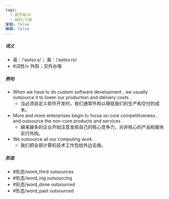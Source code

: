```yaml
---
tags:
  - 首字母/O
  - 级别/六级
掌握: false
模糊: false
---
```

##### 词义
- 英：/ˈaʊtsɔːs/； 美：/ˈaʊtsɔːrs/
- #词性/v  外购；交外办理
##### 例句
- When we have to do custom software development , we usually outsource it to lower our production and delivery costs .
	- 当必须自定义软件开发时，我们通常外购以降低我们的生产和交付的成本。
- More and more enterprises begin to focus on core competitiveness , and outsource the non-core products and services .
	- 越来越多的企业开始注意发挥自己的核心竞争力，对非核心的产品和服务实行外购。
- We outsource all our computing work .
	- 我们把全部计算机技术工作包给外边去做。
##### 形态
- #形态/word_third outsources
- #形态/word_ing outsourcing
- #形态/word_done outsourced
- #形态/word_past outsourced

